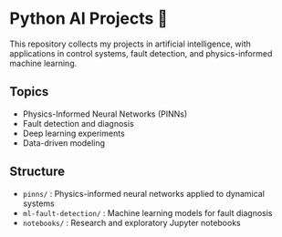 # Python AI Projects 🤖

This repository collects my projects in artificial intelligence, with applications in control systems, fault detection, and physics-informed machine learning.

## Topics
- Physics-Informed Neural Networks (PINNs)
- Fault detection and diagnosis
- Deep learning experiments
- Data-driven modeling

## Structure
- `pinns/` : Physics-informed neural networks applied to dynamical systems
- `ml-fault-detection/` : Machine learning models for fault diagnosis
- `notebooks/` : Research and exploratory Jupyter notebooks
